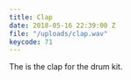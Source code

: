 ```yaml
---
title: Clap
date: 2018-05-16 22:39:00 Z
file: "/uploads/clap.wav"
keycode: 71
---
```


The is the clap for the drum kit.